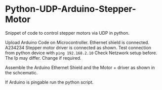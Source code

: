 # Python-UDP-Arduino-Stepper-Motor
Snippet of code to control stepper motors via UDP in python.


Upload Arduino Code on Microcontroller. Ethernet shield is connected. A234234 Stepper motor driver is connected as shown.
Test connection from python device with <code>ping 192.168.2.10</code> Check Netzwork setup before. The Ip may differ. Change if required.

Assemble the Arduino Ethernet Shield and the Motor + driver as shown in the schcematic.

If Arduino is pingable run the python script.

